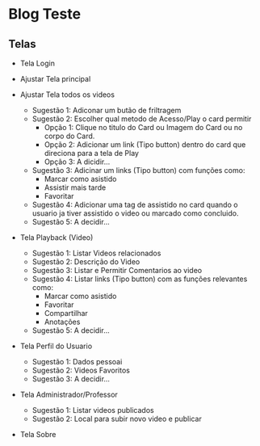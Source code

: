 # Blog Teste


## Telas


* Tela Login

* Ajustar Tela principal

* Ajustar Tela todos os videos
    * Sugestão 1: Adiconar um butão de friltragem
    * Sugestão 2: Escolher qual metodo de Acesso/Play o card permitir
        * Opção 1: Clique no titulo do Card ou Imagem do Card ou no corpo do Card.
        * Opção 2: Adicionar um link (Tipo button) dentro do card que direciona para a tela de Play
        * Opção 3: A dicidir...
    * Sugestão 3: Adicinar um links (Tipo button) com funções como:
        * Marcar como asistido
        * Assistir mais tarde
        * Favoritar
    * Sugestão 4: Adicionar uma tag de assistido no card quando o usuario ja tiver assistido o video ou marcado como concluido.
    * Sugestão 5: A decidir...

* Tela Playback (Video)
    * Sugestão 1: Listar Videos relacionados
    * Sugestão 2: Descrição do Video
    * Sugestão 3: Listar e Permitir Comentarios ao video
    * Sugestão 4: Listar links (Tipo button) com as funções relevantes como:
        * Marcar como asistido
        * Favoritar
        * Compartilhar
        * Anotações
    * Sugestão 5: A decidir...

* Tela Perfil do Usuario
    * Sugestão 1: Dados pessoai
    * Sugestão 2: Videos Favoritos
    * Sugestão 3: A decidir...

* Tela Administrador/Professor
    * Sugestão 1: Listar videos publicados
    * Sugestão 2: Local para subir novo video e publicar

* Tela Sobre
